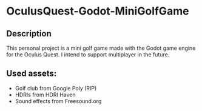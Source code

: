 # OculusQuest-Godot-MiniGolfGame

## Description
This personal project is a mini golf game made with the Godot game engine for the Oculus Quest. I intend to support multiplayer in the future.

## Used assets:
- Golf club from Google Poly (RIP)
- HDRIs from HDRI Haven
- Sound effects from Freesound.org

